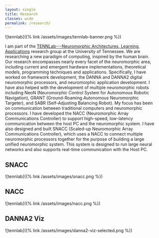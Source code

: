 ```yaml
---
layout: single
title: Research
classes: wide
permalink: /research/
---
```

![tennlab]({% link /assets/images/tennlab-banner.png %})

I am part of the [TENNLab---Neuromorphic Architectures, Learning, Applications](http://neuromorphic.eecs.utk.edu/) research group at the University of Tennessee.
We are researching a new paradigm of computing, inspired by the human brain.
Our research encompasses nearly every facet of the neuromorphic area, including current and emergent hardware implementations, theoretical models, programming techniques and applications.
Specifically, I have worked on framework development, the DANNA and DANNA2 digital neuromorphic processors, and neuromorphic application development.
I have also helped with the development of multiple neuromorphic robots including NeoN (Neuromorphic Control System for Autonomous Robotic Navigation), GRANT (Ground-Roaming Autonomous Neuromorphic Targeter), and SABR (Self-Adjusting Balancing Robot).
My focus has been on communication between traditional computers and neuromorphic processors.
I have developed the NACC (Neuromorphic Array Communications Controller) to support high-speed, low-latency communication between the host PC and the neuromorphic system.
I have also designed and built SNACC (Scaled-up Neuromorphic Array Communications Controller), which uses a NACC to connect multiple neuromorphic processors together for the purpose of building a large unified neuromorphic system.
This system is designed to run large neural networks and also supports real-time communication with the Host PC.

## SNACC
![tennlab]({% link /assets/images/snacc.png %})

## NACC
![tennlab]({% link /assets/images/nacc.png %})

## DANNA2 Viz
![tennlab]({% link /assets/images/danna2-viz-selected.png %})
